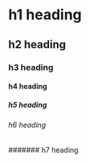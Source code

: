 # h1 heading
## h2 heading
### h3 heading
#### h4 heading
##### h5 heading
###### h6 heading
####### h7 heading
